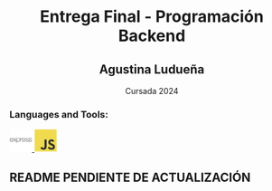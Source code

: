 <h1 align="center">Entrega Final - Programación Backend</h1>
<h2 align="center">Agustina Ludueña</h2>
<p align="center">Cursada 2024</p>

<h3 align="left">Languages and Tools:</h3>
<p align="left"> <a href="https://expressjs.com" target="_blank" rel="noreferrer"> <img src="https://raw.githubusercontent.com/devicons/devicon/master/icons/express/express-original-wordmark.svg" alt="express" width="40" height="40"/> </a> <a href="https://developer.mozilla.org/en-US/docs/Web/JavaScript" target="_blank" rel="noreferrer"> <img src="https://raw.githubusercontent.com/devicons/devicon/master/icons/javascript/javascript-original.svg" alt="javascript" width="40" height="40"/> </a> </p>

<!-- <h3 align="left">Routes of the project:</h3>
<h2 align="left">Puerto: 8081</h2> -->
<h2 align="left">README PENDIENTE DE ACTUALIZACIÓN</h2>

<!-- <h3>MONGO DB</h3>

<h4>app.use(viewsRouter) - Desestimar por ahora. No funcionan bien.</h4>
<p>GET "/" : Show the index page. Choose "log in" o "register".</p>
<p>GET "/login" : Show the login view.</p>
<p>GET "/register" : Show the register view.</p>
<p>GET "/products" : Show the products´ view page - as "guest" or after the log in. Funciona por Postman, luego de logrearse.</p>
<p>GET "/profile" : Show the profile view only after you log in. Funciona por Postman, luego de logrearse.</p>

<h4>app.use("/api/carts", cartsRouter);</h4>
<p>POST "/" : Add a new cart (Cart Id + products:[])</p>
<p>GET "/list" : List of carts (ADMIN ONLY)</p>
<p>GET "/:cid/" : List of products inside the cart chosen by Id</p>
<p>POST "/:cid/product/:pid/" : Add the chosen product to chosen the cart (Object [productId:id + quantity]) (USER ONLY)</p>
<p>DELETE "/:cid/product/:pid/" : Delete the chosen product from the chosen cart (Object [productId:id + quantity]) (USER ONLY)</p>
<p>DELETE "/:cid" : Delete all products from the cart (USER ONLY)</p>
<p>PUT "/:cid" : Update the cart using the specific array of products format with req.body (USER ONLY) </p>
<p>PUT "/:cid/products/:pid" : Update just the quantity of the chosen product with req.body (USER ONLY)</p>
<p>GET "/:cid/purchase" : Generate de purchase and the ticket. Use it by Postman (USER ONLY)</p>


<h4>app.use("/api/products", productsRouter);</h4>
<p>GET "/" : List of products, page, limit, query, and sort</p>
<p>GET "/categories" : List of products and the detail of the category (from category.model - without paginate)</p>
<p>GET "/:pid/" : Product by ID</p>
<p>POST "/" : Add a new product (ADMIN ONLY)</p>
<p>PUT "/:pid/" : Update a product by ID (ADMIN ONLY)</p>
<p>DELETE "/:pid/" : Delete product by ID (ADMIN ONLY)</p>

<h4>app.use("/api", userRouter);</h4>
<p>GET "/users" : List of user in the db and the detail of the cart asociated (ADMIN ONLY)</p>
<p>GET "/user/:id" : Data of the chosen user in the db</p>
<p>POST "/user" : Create a new user to the db with a cart from the cart.model.</p>
<p>PUT "/user/:id" : Update data of the chosen user in the db</p>
<p>DELETE "/user/:id" : Delete the chosen user from the db</p>


<h4>app.use("/api/sessions", sessionsRouter);</h4>
<p>POST "/login" : Log in as "user" or "admin" using "req.body" by Postman.</p>
<p>GET "/logout" : Destroy the current session and show the login view by Postman.</p>
<p>GET "/current" : Show the current session data with DTO.</p>

<h4>app.use("/api", categoryRouter);</h4>
<p>GET "/categories" : List of categories existing in the db</p>
<p>GET "/category/:id" : Category by ID</p>
<p>POST "/category" : Create category (ADMIN ONLY)</p>
<p>PUT "/category/:id" : Update Category by ID (ADMIN ONLY)</p>
<p>DELETE "/category/:id" : Delete Category by ID (ADMIN ONLY)</p>

<h4>app.use("/api", mockingRouter);</h4>
<p>GET "/mockingproducts" : List of 100 products created with Faker.</p>

 -->

